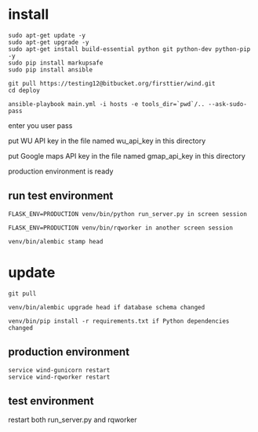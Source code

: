 # install

    sudo apt-get update -y
    sudo apt-get upgrade -y
    sudo apt-get install build-essential python git python-dev python-pip -y
    sudo pip install markupsafe
    sudo pip install ansible 
    
    git pull https://testing12@bitbucket.org/firsttier/wind.git
    cd deploy

    ansible-playbook main.yml -i hosts -e tools_dir=`pwd`/.. --ask-sudo-pass

enter you user pass

put WU API key in the file named wu_api_key in this directory

put Google maps API key in the file named gmap_api_key in this directory

production environment is ready

## run test environment

    FLASK_ENV=PRODUCTION venv/bin/python run_server.py in screen session

    FLASK_ENV=PRODUCTION venv/bin/rqworker in another screen session

    venv/bin/alembic stamp head

# update

    git pull

    venv/bin/alembic upgrade head if database schema changed

    venv/bin/pip install -r requirements.txt if Python dependencies changed

## production environment

    service wind-gunicorn restart
    service wind-rqworker restart

## test environment

restart both run_server.py and rqworker